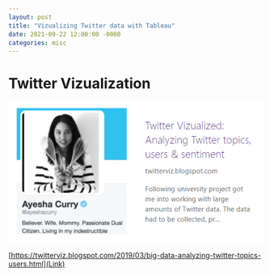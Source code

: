 ```yaml
---
layout: post
title: "Vizualizing Twitter data with Tableau"
date: 2021-09-22 12:00:00 -0000
categories: misc
---
```


# Twitter Vizualization

<img src="/images/twitterviz.png" class="inline"/>

[https://twitterviz.blogspot.com/2019/03/big-data-analyzing-twitter-topics-users.html](Link)

